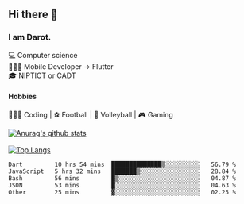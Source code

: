 ## Hi there 👋

### I am Darot.

💻 Computer science <br>
🧑🏻‍💻 Mobile Developer -> Flutter<br>
🎓 NIPTICT or CADT<br>

#### Hobbies 
🧑🏻‍💻 Coding  |  ⚽️ Football | 🏐 Volleyball | 🎮 Gaming<br>

<!-- [![Darot's GitHub stats](https://github-readme-stats.vercel.app/api?username=darot-chen)](https://github.com/darot-chen/github-readme-stats) -->
<!--
**darot-chen/darot-chen** is a ✨ _special_ ✨ repository because its `README.md` (this file) appears on your GitHub profile.

Here are some ideas to get you started:

- 🔭 I’m currently working on ...
- 🌱 I’m currently learning ...
- 👯 I’m looking to collaborate on ...
- 🤔 I’m looking for help with ...
- 💬 Ask me about ...
- 📫 How to reach me: ...
- 😄 Pronouns: ...
- ⚡ Fun fact: ...
-->

[![Anurag's github stats](https://github-readme-stats.vercel.app/api?username=darot-chen&count_private=true&theme=cobalt&show_icons=true)](https://github.com/darot-chen)
</br>
</br>
[![Top Langs](https://github-readme-stats.vercel.app/api/top-langs/?username=darot-chen&layout=compact&theme=cobalt)](https://github.com/darot-chen/)


<!--START_SECTION:waka-->

```text
Dart         10 hrs 54 mins  ██████████████▒░░░░░░░░░░   56.79 %
JavaScript   5 hrs 32 mins   ███████▒░░░░░░░░░░░░░░░░░   28.84 %
Bash         56 mins         █▒░░░░░░░░░░░░░░░░░░░░░░░   04.87 %
JSON         53 mins         █░░░░░░░░░░░░░░░░░░░░░░░░   04.63 %
Other        25 mins         ▓░░░░░░░░░░░░░░░░░░░░░░░░   02.25 %
```

<!--END_SECTION:waka-->
